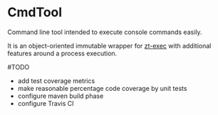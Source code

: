 # CmdTool
Command line tool intended to execute console commands easily. 

It is an object-oriented immutable wrapper for [zt-exec](https://github.com/zeroturnaround/zt-exec) with additional features around a process execution.


#TODO
- add test coverage metrics
- make reasonable percentage code coverage by unit tests 
- configure maven build phase 
- configure Travis CI
